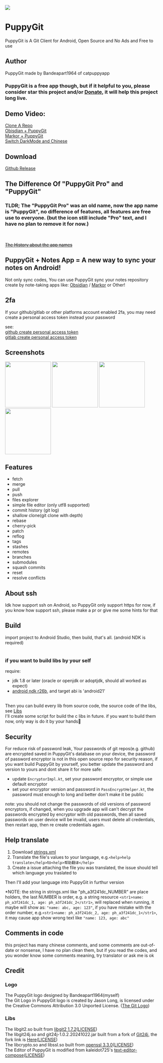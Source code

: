 <img src="screenshots/banner.png"/>


# PuppyGit
PuppyGit is A Git Client for Android, Open Source and No Ads and Free to use


## Author
PuppyGit made by Bandeapart1964 of catpuppyapp

### PuppyGit is a free app though, but if it helpful to you, please consider star this project and/or <a href=https://github.com/catpuppyapp/PuppyGit/blob/main/donate.md>Donate</a>, it will help this project long live.



## Demo Video:
<a href=https://www.patreon.com/posts/puppygit-is-git-114679516>Clone A Repo</a> <br>
<a href=https://www.patreon.com/posts/obisidian-114681158>Obisdian + PuppyGit</a> <br>
<a href=https://www.patreon.com/posts/markor-puppygit-114681068>Markor + PuppyGit</a> <br>
<a href=https://www.patreon.com/posts/puppygit-now-and-114680923>Switch DarkMode and Chinese</a><br>


## Download
<a href=https://github.com/catpuppyapp/PuppyGit/releases>Github Release</a>


## The Difference Of "PuppyGit Pro" and "PuppyGit"
### TLDR; The "PuppyGit Pro" was an old name, now the app name is "PuppyGit", no difference of features, all features are free use to everyone. (but the icon still include "Pro" text, and I have no plan to remove it for now.)

<br><br>
<del><a href=https://github.com/catpuppyapp/PuppyGit/blob/main/GooglePlayIsShit.md>The History about the app names</a></del>


## PuppyGit + Notes App = A new way to sync your notes on Android!
Not only sync codes, You can use PuppyGit sync your notes repository create by note-taking apps like: <a href="https://github.com/obsidianmd/obsidian-releases">Obsidian</a> / <a href="https://github.com/gsantner/markor">Markor</a> or Other!

## 2fa
If your github/gitlab or other platforms account enabled 2fa, you may need create a personal access token instead your password

see:<br>
<a href=https://docs.github.com/en/authentication/keeping-your-account-and-data-secure/managing-your-personal-access-tokens#creating-a-fine-grained-personal-access-token>github create personal access token</a><br>
<a href=https://docs.gitlab.com/ee/user/profile/personal_access_tokens.html#create-a-personal-access-token>gitlab create personal access token</a>


## Screenshots
<div>
<img src="screenshots/cl.png" width=150 />
<img src="screenshots/drawer.png"  width=150 />
<img src="screenshots/editor.png" width=150 />
<img src="screenshots/repos.png"  width=150  />
</div>


## Features
- fetch
- merge
- pull
- push
- files explorer
- simple file editor (only utf8 supported)
- commit history (git log)
- shallow clone(git clone with depth)
- rebase
- cherry-pick
- patch
- reflog
- tags
- stashes
- remotes
- branches
- submodules
- squash commits
- reset
- resolve conflicts


## About ssh
Idk how support ssh on Android, so PuppyGit only support https for now, if you know how support ssh, please make a pr or give me some hints for that


## Build
import project to Android Studio, then build, that's all. (android NDK is required)
<br><br>
### if you want to build libs by your self
require:<br>
- jdk 1.8 or later (oracle or openjdk or adoptjdk, should all worked as expect)
- <a href=https://github.com/android/ndk/wiki/Changelog-r26#r26b>android ndk r26b</a>, and target abi is 'android21'
<br>
Then you can build every lib from source code, the source code of the libs, see <a href=https://github.com/catpuppyapp/PuppyGit?tab=readme-ov-file#libs>Libs</a>

<br>
I'll create some script for build the c libs in future. if you want to build them now, only way is do it by your hands🤗


## Security
For reduce risk of password leak, Your passwords of git repos(e.g. github) are encrypted saved in PuppyGit's database on your device, the password of password encryptor is not in this open source repo for security reason, if you want build PuppyGit by yourself, you better update the password and version to yours and dont share it for more safe:
- update `EncryptorImpl.kt`, set your password encryptor, or simple use default encryptor
- set your encryptor version and password in `PassEncryptHelper.kt`, the password must enough to long and better don't make it be public

note: you should not change the passwords of old versions of password encryptors, if changed, when you upgrade app will can't decrypt the passwords encrypted by encryptor with old passwords, then all saved passwords on user device will be invalid, users must delete all credentials, then restart app, then re create credentials again.


## Help translate
1. Download <a href="https://github.com/catpuppyapp/PuppyGit/blob/main/app/src/main/res/values/strings.xml">strings.xml</a>
2. Translate the file's values to your language, e.g.```<help>help translate</help>```to```<help>帮助翻译</help>```
3. Create a issue attaching the file you was translated, the issue should tell which language you traslated to

Then I'll add your language into PuppyGit in furthur version

*NOTE: the string in strings.xml like "ph_a3f241dc_NUMBER" are place holders, the last NUMBER is order, e.g. a string resource ```<str1>name: ph_a3f241dc_1, age: ph_a3f241dc_2</str1>```, will replaced when running, it maybe will show as: ```"name: abc, age: 123"```, if you have mistake with the order number, e.g.```<str1>name: ph_a3f241dc_2, age: ph_a3f241dc_1</str1>```, it may cause app show wrong text like ```"name: 123, age: abc"```


## Comments in code
this project has many chinese comments, and some comments are out-of-date or nonsense, I have no plan clean them, but if you read the codes, and you wonder know some comments meaning, try translator or ask me is ok


## Credit
### Logo
The PuppyGit logo designed by Bandeapart1964(myself)<br>
The Git Logo in PuppyGit logo is created by Jason Long, is licensed under the Creative Commons Attribution 3.0 Unported License. (<a href=https://git-scm.com/downloads/logos>The Git Logo</a>)<br>

### Libs
The libgit2.so built from <a href=https://github.com/libgit2/libgit2/releases/tag/v1.7.2>libgit2 1.7.2</a>(<a href=https://raw.githubusercontent.com/libgit2/libgit2/main/COPYING>LICENSE</a>)<br>
The libgit24j.so and git24j-1.0.2.20241022.jar  built from a fork of <a href=https://github.com/git24j/git24j>Git24j</a>, the fork link is <a href=https://github.com/Frank997/git24j/tree/1.0.3.20241022-ready-pr>Here</a>(<a href=https://raw.githubusercontent.com/git24j/git24j/master/LICENSE>LICENSE</a>)<br>
The libcrypto.so and libssl.so built from <a href=https://github.com/openssl/openssl/releases/tag/openssl-3.3.0>openssl 3.3.0</a>(<a href=https://raw.githubusercontent.com/openssl/openssl/master/LICENSE.txt>LICENSE</a>)<br>
The Editor of PuppyGit is modified from kaleidot725's <a href=https://github.com/kaleidot725/text-editor-compose>text-editor-compose</a>(<a href=https://raw.githubusercontent.com/kaleidot725/text-editor-compose/main/LICENSE>LICENSE</a>)
